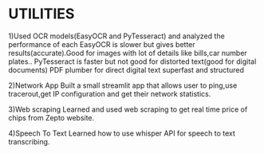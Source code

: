 # UTILITIES
1)Used OCR models(EasyOCR and PyTesseract) and analyzed the performance of each
EasyOCR is slower but gives better results(accurate).Good for images with lot of details like bills,car number plates..
PyTesseract is faster but not good for distorted text(good for digital documents)
PDF plumber for direct digital text superfast and structured

2)Network App
Built a small streamlit app that allows user to ping,use tracerout,get IP configuration and get their network statistics.

3)Web scraping
Learned and used web scraping to get real time price of chips from Zepto website.

4)Speech To Text
Learned how to use whisper API for speech to text transcribing.
